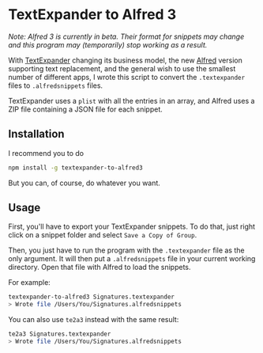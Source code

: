 # TextExpander to Alfred 3

*Note: Alfred 3 is currently in beta. Their format for snippets may change and this program may (temporarily) stop working as a result.*

With [TextExpander](https://smilesoftware.com/textexpander) changing its business model, the new [Alfred](https://www.alfredapp.com/) version supporting text replacement, and the general wish to use the smallest number of different apps, I wrote this script to convert the `.textexpander` files to `.alfredsnippets` files.

TextExpander uses a `plist` with all the entries in an array, and Alfred uses a ZIP file containing a JSON file for each snippet.

## Installation

I recommend you to do

```sh
npm install -g textexpander-to-alfred3
```

But you can, of course, do whatever you want.

## Usage

First, you'll have to export your TextExpander snippets. To do that, just right click on a snippet folder and select `Save a Copy of Group`.

Then, you just have to run the program with the `.textexpander` file as the only argument. It will then put a `.alfredsnippets` file in your current working directory. Open that file with Alfred to load the snippets.

For example:

```sh
textexpander-to-alfred3 Signatures.textexpander
> Wrote file /Users/You/Signatures.alfredsnippets
```

You can also use `te2a3` instead with the same result:

```sh
te2a3 Signatures.textexpander
> Wrote file /Users/You/Signatures.alfredsnippets
```
